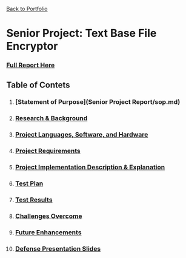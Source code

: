 [Back to Portfolio](./)

Senior Project: Text Base File Encryptor
===============

### [Full Report Here](seniorprojectreport.md)

Table of Contets
----------------
1. ### [Statement of Purpose](Senior Project Report/sop.md)
2. ### [Research & Background]()
3. ### [Project Languages, Software, and Hardware]()
4. ### [Project Requirements]()
5. ### [Project Implementation Description & Explanation]()
6. ### [Test Plan]()
7. ### [Test Results]()
8. ### [Challenges Overcome]()
9. ### [Future Enhancements]()
10. ### [Defense Presentation Slides]()
